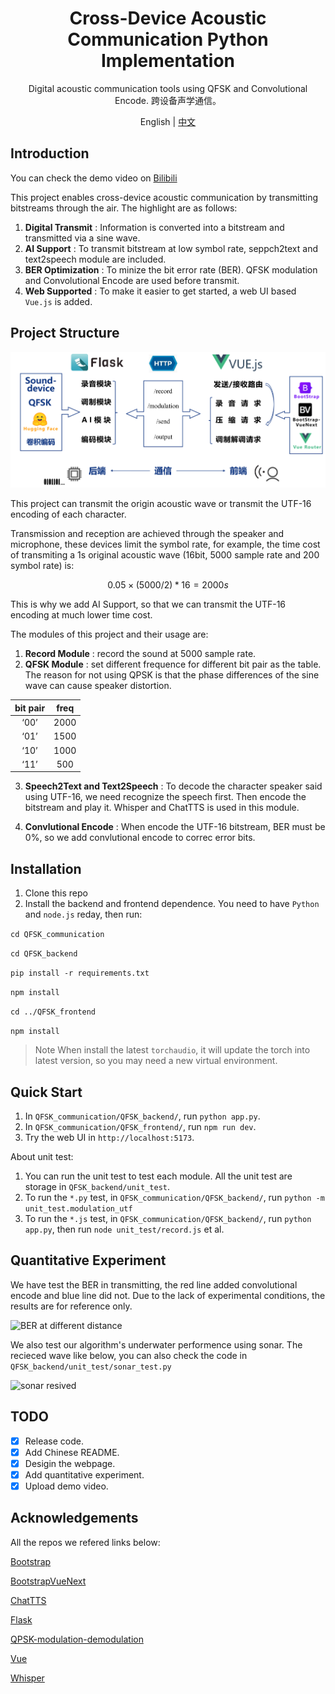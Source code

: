 <div align="center">

# Cross-Device Acoustic Communication Python Implementation

Digital acoustic communication tools using QFSK and Convolutional Encode. 跨设备声学通信。

English | [中文](docs/README-zh.md)

</div>

## Introduction

You can check the demo video on [Bilibili](https://www.bilibili.com/video/BV1vprYYaEXZ/)

This project enables cross-device acoustic communication by transmitting bitstreams through the air. The highlight are as follows:
1. **Digital Transmit** : Information is converted into a bitstream and transmitted via a sine wave.
2. **AI Support** : To transmit bitstream at low symbol rate, seppch2text and text2speech module are included.
3. **BER Optimization** : To minize the bit error rate (BER). QFSK modulation and Convolutional Encode are used before transmit.
4. **Web Supported** : To make it easier to get started, a web UI based `Vue.js` is added.

## Project Structure

![Project Structure](asset/Structure.png)

This project can transmit the origin acoustic wave or transmit the UTF-16 encoding of each character.

Transmission and reception are achieved through the speaker and microphone, these devices limit the symbol rate, for example, the time cost of transmiting a 1s original acoustic wave (16bit, 5000 sample rate and 200 symbol rate) is:

$$0.05 \times (5000 / 2) * 16 = 2000s$$

This is why we add AI Support, so that we can transmit the UTF-16 encoding at much lower time cost.

The modules of this project and their usage are:
1. **Record Module** : record the sound at 5000 sample rate.
2. **QFSK Module** : set different frequence for different bit pair as the table. The reason for not using QPSK is that the phase differences of the sine wave can cause speaker distortion.

| bit pair | freq |
| :--: | :--: |
| ‘00’ | 2000 |
| ‘01’ | 1500 |
| ‘10’ | 1000 |
| ‘11’ | 500 |

3. **Speech2Text and Text2Speech** : To decode the character speaker said using UTF-16, we need recognize the speech first. Then encode the bitstream and play it. Whisper and ChatTTS is used in this module.

4. **Convlutional Encode** : When encode the UTF-16 bitstream, BER must be 0\%, so we add convlutional encode to correc error bits.

## Installation
1. Clone this repo
2. Install the backend and frontend dependence. You need to have `Python` and `node.js` reday, then run:

```cd QFSK_communication```

```cd QFSK_backend```

```pip install -r requirements.txt```

```npm install```

```cd ../QFSK_frontend```

```npm install```

> Note
> When install the latest `torchaudio`, it will update the torch into latest version, so you may need a new virtual environment.

## Quick Start
1. In `QFSK_communication/QFSK_backend/`, run `python app.py`.
2. In `QFSK_communication/QFSK_frontend/`, run `npm run dev`.
3. Try the web UI in `http://localhost:5173`.

About unit test:
1. You can run the unit test to test each module. All the unit test are storage in `QFSK_backend/unit_test`.
2. To run the `*.py` test, in `QFSK_communication/QFSK_backend/`, run `python -m unit_test.modulation_utf`
3. To run the `*.js` test, in `QFSK_communication/QFSK_backend/`, run `python app.py`, then run `node unit_test/record.js` et al.

## Quantitative Experiment
We have test the BER in transmitting, the red line added convolutional encode and blue line did not. Due to the lack of experimental conditions, the results are for reference only.

![BER at different distance](asset/BER.jpg)

We also test our algorithm's underwater performence using sonar. The recieced wave like below, you can also check the code in `QFSK_backend/unit_test/sonar_test.py`

![sonar resived](asset/sonar_rx.png)

## TODO
- [x] Release code.
- [x] Add Chinese README.
- [x] Desigin the webpage.
- [x] Add quantitative experiment.
- [x] Upload demo video.

## Acknowledgements
All the repos we refered links below:

[Bootstrap](https://github.com/twbs/bootstrap)

[BootstrapVueNext](https://github.com/bootstrap-vue-next/bootstrap-vue-next)

[ChatTTS](https://github.com/2noise/ChatTTS)

[Flask](https://github.com/pallets/flask)

[QPSK-modulation-demodulation](https://github.com/nancyradadia/QPSK-modulation-demodulation)

[Vue](https://github.com/vuejs/core)

[Whisper](https://github.com/openai/whisper)